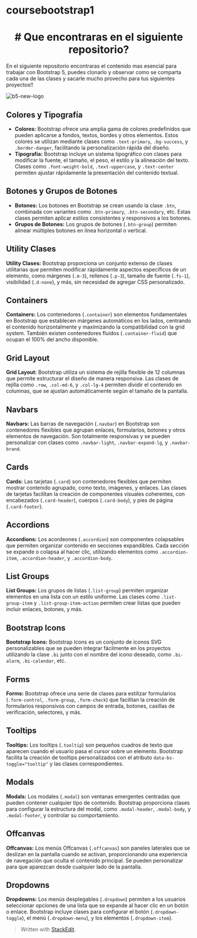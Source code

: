 # coursebootstrap1
<h1 align="center"># Que encontraras en el siguiente repositorio?</h1>

En el siguiente repositorio encontraras el contenido mas esencial para trabajar con Bootstrap 5, puedes clonarlo y observar como se comparta cada una de las clases y sacarle mucho provecho para tus siguientes proyectos!!
    
   ![b5-new-logo](https://github.com/user-attachments/assets/aeac61d0-cb34-401d-bcab-47125ab78db1)


## Colores y Tipografía

 - **Colores:**
 Bootstrap ofrece una amplia gama de colores predefinidos que pueden aplicarse a fondos, textos, bordes y otros elementos. Estos colores se utilizan mediante clases como `.text-primary`, `.bg-success`, y `.border-danger`, facilitando la personalización rápida del diseño.
-   **Tipografía:** 
Bootstrap incluye un sistema tipográfico con clases para modificar la fuente, el tamaño, el peso, el estilo y la alineación del texto. Clases como `.font-weight-bold`, `.text-uppercase`, y `.text-center` permiten ajustar rápidamente la presentación del contenido textual.

## Botones y Grupos de Botones

 - **Botones:** Los botones en Bootstrap se crean usando la clase `.btn`,
   combinada con variantes como `.btn-primary`, `.btn-secondary`, etc.
   Estas clases permiten aplicar estilos consistentes y responsivos a
   los botones.
 -   **Grupos de Botones:** Los grupos de botones (`.btn-group`) permiten alinear múltiples botones en línea horizontal o vertical.

## Utility Clases

   **Utility Clases:** Bootstrap proporciona un conjunto extenso de clases utilitarias que permiten modificar rápidamente aspectos específicos de un elemento, como márgenes (`.m-3`), rellenos (`.p-3`), tamaño de fuente (`.fs-1`), visibilidad (`.d-none`), y más, sin necesidad de agregar CSS personalizado.

## Containers

   **Containers:** Los contenedores (`.container`) son elementos fundamentales en Bootstrap que establecen márgenes automáticos en los lados, centrando el contenido horizontalmente y maximizando la compatibilidad con la grid system. También existen contenedores fluidos (`.container-fluid`) que ocupan el 100% del ancho disponible.

## Grid Layout

   **Grid Layout:** Bootstrap utiliza un sistema de rejilla flexible de 12 columnas que permite estructurar el diseño de manera responsiva. Las clases de rejilla como `.row`, `.col-md-6`, y `.col-lg-4` permiten dividir el contenido en columnas, que se ajustan automáticamente según el tamaño de la pantalla.

## Navbars

   **Navbars:** Las barras de navegación (`.navbar`) en Bootstrap son contenedores flexibles que agrupan enlaces, formularios, botones y otros elementos de navegación. Son totalmente responsivas y se pueden personalizar con clases como `.navbar-light`, `.navbar-expand-lg`, y `.navbar-brand`.

## Cards

   **Cards:** Las tarjetas (`.card`) son contenedores flexibles que permiten mostrar contenido agrupado, como texto, imágenes, y enlaces. Las clases de tarjetas facilitan la creación de componentes visuales coherentes, con encabezados (`.card-header`), cuerpos (`.card-body`), y pies de página (`.card-footer`).

## Accordions

   **Accordions:** Los acordeones (`.accordion`) son componentes colapsables que permiten organizar contenido en secciones expandibles. Cada sección se expande o colapsa al hacer clic, utilizando elementos como `.accordion-item`, `.accordion-header`, y `.accordion-body`.

## List Groups

   **List Groups:** Los grupos de listas (`.list-group`) permiten organizar elementos en una lista con un estilo uniforme. Las clases como `.list-group-item` y `.list-group-item-action` permiten crear listas que pueden incluir enlaces, botones, y más.

## Bootstrap Icons

   **Bootstrap Icons:** Bootstrap Icons es un conjunto de iconos SVG personalizables que se pueden integrar fácilmente en los proyectos utilizando la clase `.bi` junto con el nombre del icono deseado, como `.bi-alarm`, `.bi-calendar`, etc.

## Forms

   **Forms:** Bootstrap ofrece una serie de clases para estilizar formularios (`.form-control`, `.form-group`, `.form-check`) que facilitan la creación de formularios responsivos con campos de entrada, botones, casillas de verificación, selectores, y más.

## Tooltips

   **Tooltips:** Los tooltips (`.tooltip`) son pequeños cuadros de texto que aparecen cuando el usuario pasa el cursor sobre un elemento. Bootstrap facilita la creación de tooltips personalizados con el atributo `data-bs-toggle="tooltip"` y las clases correspondientes.

## Modals

   **Modals:** Los modales (`.modal`) son ventanas emergentes centradas que pueden contener cualquier tipo de contenido. Bootstrap proporciona clases para configurar la estructura del modal, como `.modal-header`, `.modal-body`, y `.modal-footer`, y controlar su comportamiento.

## Offcanvas

   **Offcanvas:** Los menús Offcanvas (`.offcanvas`) son paneles laterales que se deslizan en la pantalla cuando se activan, proporcionando una experiencia de navegación que oculta el contenido principal. Se pueden personalizar para que aparezcan desde cualquier lado de la pantalla.

## Dropdowns

   **Dropdowns:** Los menús desplegables (`.dropdown`) permiten a los usuarios seleccionar opciones de una lista que se expande al hacer clic en un botón o enlace. Bootstrap incluye clases para configurar el botón (`.dropdown-toggle`), el menú (`.dropdown-menu`), y los elementos (`.dropdown-item`).


> Written with [StackEdit](https://stackedit.io/).
